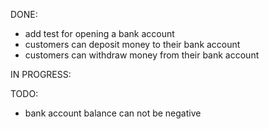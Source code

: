 

DONE:
 - add test for opening a bank account
 - customers can deposit money to their bank account
 - customers can withdraw money from their bank account


IN PROGRESS:


TODO:

 - bank account balance can not be negative
 
